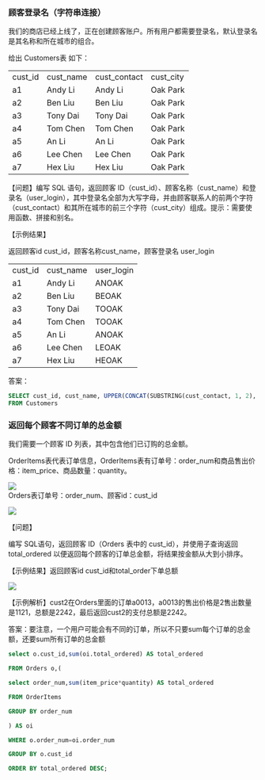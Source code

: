 
### 顾客登录名（字符串连接）

我们的商店已经上线了，正在创建顾客账户。所有用户都需要登录名，默认登录名是其名称和所在城市的组合。

给出 Customers表 如下：

|   |   |   |   |
|---|---|---|---|
|cust_id|cust_name|cust_contact|cust_city|
|a1|Andy Li|Andy Li|Oak Park|
|a2|Ben Liu|Ben Liu|Oak Park|
|a3|Tony Dai|Tony Dai|Oak Park|
|a4|Tom Chen|Tom Chen|Oak Park|
|a5|An Li|An Li|Oak Park|
|a6|Lee Chen|Lee Chen|Oak Park|
|a7|Hex Liu|Hex Liu|Oak Park|

【问题】编写 SQL 语句，返回顾客 ID（cust_id）、顾客名称（cust_name）和登录名（user_login），其中登录名全部为大写字母，并由顾客联系人的前两个字符（cust_contact）和其所在城市的前三个字符（cust_city）组成。提示：需要使用函数、拼接和别名。

【示例结果】

返回顾客id cust_id，顾客名称cust_name，顾客登录名 user_login

|   |   |   |
|---|---|---|
|cust_id|cust_name|user_login|
|a1|Andy Li|ANOAK|
|a2|Ben Liu|BEOAK|
|a3|Tony Dai|TOOAK|
|a4|Tom Chen|TOOAK|
|a5|An Li|ANOAK|
|a6|Lee Chen|LEOAK|
|a7|Hex Liu|HEOAK|
答案：
```sql
SELECT cust_id, cust_name, UPPER(CONCAT(SUBSTRING(cust_contact, 1, 2), SUBSTRING(cust_city, 1, 3))) AS user_login
FROM Customers
```

### 返回每个顾客不同订单的总金额

我们需要一个顾客 ID 列表，其中包含他们已订购的总金额。

OrderItems表代表订单信息，OrderItems表有订单号：order_num和商品售出价格：item_price、商品数量：quantity。

![](https://uploadfiles.nowcoder.com/images/20241104/0_1730709293453/A4AC046D4A007FA9669242AF79E32B01)  
Orders表订单号：order_num、顾客id：cust_id

![](https://uploadfiles.nowcoder.com/images/20241104/0_1730709309569/72CD304B563DDB362EE01E3B5FEE9288)  

【问题】

编写 SQL语句，返回顾客 ID（Orders 表中的 cust_id），并使用子查询返回total_ordered 以便返回每个顾客的订单总金额，将结果按金额从大到小排序。

【示例结果】返回顾客id cust_id和total_order下单总额

![](https://uploadfiles.nowcoder.com/images/20241104/0_1730709430826/BC8EA45F36B45C653DCBF2C1ADD842D9)  

【示例解析】cust2在Orders里面的订单a0013，a0013的售出价格是2售出数量是1121，总额是2242，最后返回cust2的支付总额是2242。

答案：要注意，一个用户可能会有不同的订单，所以不只要sum每个订单的总金额，还要sum所有订单的总金额
```sql
select o.cust_id,sum(oi.total_ordered) AS total_ordered

FROM Orders o,(

select order_num,sum(item_price*quantity) AS total_ordered

FROM OrderItems

GROUP BY order_num

) AS oi

WHERE o.order_num=oi.order_num

GROUP BY o.cust_id

ORDER BY total_ordered DESC;

```